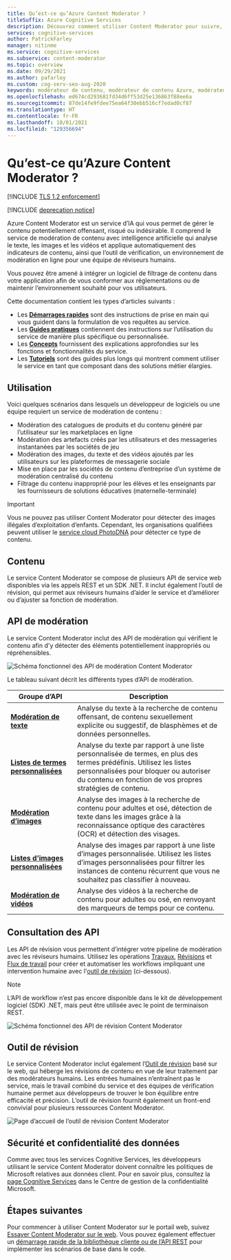```yaml
---
title: Qu’est-ce qu’Azure Content Moderator ?
titleSuffix: Azure Cognitive Services
description: Découvrez comment utiliser Content Moderator pour suivre, marquer, évaluer et filtrer le matériau inapproprié dans le contenu généré par l’utilisateur.
services: cognitive-services
author: PatrickFarley
manager: nitinme
ms.service: cognitive-services
ms.subservice: content-moderator
ms.topic: overview
ms.date: 09/29/2021
ms.author: pafarley
ms.custom: cog-serv-seo-aug-2020
keywords: modérateur de contenu, modérateur de contenu Azure, modérateur en ligne, logiciel de filtrage de contenu, service de modération de contenu, modération du contenu
ms.openlocfilehash: ed674cd293681fd34d6ff53d25e136863f88ee6a
ms.sourcegitcommit: 87de14fe9fdee75ea64f30ebb516cf7edad0cf87
ms.translationtype: HT
ms.contentlocale: fr-FR
ms.lasthandoff: 10/01/2021
ms.locfileid: "129356694"
---
```

# <a name="what-is-azure-content-moderator"></a>Qu’est-ce qu’Azure Content Moderator ?

[!INCLUDE [TLS 1.2 enforcement](../../../includes/cognitive-services-tls-announcement.md)]

[!INCLUDE [deprecation notice](includes/tool-deprecation.md)]

Azure Content Moderator est un service d’IA qui vous permet de gérer le contenu potentiellement offensant, risqué ou indésirable. Il comprend le service de modération de contenu avec intelligence artificielle qui analyse le texte, les images et les vidéos et applique automatiquement des indicateurs de contenu, ainsi que l’outil de vérification, un environnement de modération en ligne pour une équipe de réviseurs humains.

Vous pouvez être amené à intégrer un logiciel de filtrage de contenu dans votre application afin de vous conformer aux réglementations ou de maintenir l’environnement souhaité pour vos utilisateurs.

Cette documentation contient les types d’articles suivants :  

* Les [**Démarrages rapides**](client-libraries.md) sont des instructions de prise en main qui vous guident dans la formulation de vos requêtes au service.  
* Les [**Guides pratiques**](try-text-api.md) contiennent des instructions sur l’utilisation du service de manière plus spécifique ou personnalisée.  
* Les [**Concepts**](text-moderation-api.md) fournissent des explications approfondies sur les fonctions et fonctionnalités du service.  
* Les [**Tutoriels**](ecommerce-retail-catalog-moderation.md) sont des guides plus longs qui montrent comment utiliser le service en tant que composant dans des solutions métier élargies.  

## <a name="where-its-used"></a>Utilisation

Voici quelques scénarios dans lesquels un développeur de logiciels ou une équipe requiert un service de modération de contenu :

- Modération des catalogues de produits et du contenu généré par l’utilisateur sur les marketplaces en ligne
- Modération des artefacts créés par les utilisateurs et des messageries instantanées par les sociétés de jeu
- Modération des images, du texte et des vidéos ajoutés par les utilisateurs sur les plateformes de messagerie sociale
- Mise en place par les sociétés de contenu d’entreprise d’un système de modération centralisé du contenu
- Filtrage du contenu inapproprié pour les élèves et les enseignants par les fournisseurs de solutions éducatives (maternelle-terminale)

> [!IMPORTANT]
> Vous ne pouvez pas utiliser Content Moderator pour détecter des images illégales d’exploitation d’enfants. Cependant, les organisations qualifiées peuvent utiliser le [service cloud PhotoDNA](https://www.microsoft.com/photodna "Service cloud PhotoDNA de Microsoft") pour détecter ce type de contenu.

## <a name="what-it-includes"></a>Contenu

Le service Content Moderator se compose de plusieurs API de service web disponibles via les appels REST et un SDK .NET. Il inclut également l’outil de révision, qui permet aux réviseurs humains d’aider le service et d’améliorer ou d’ajuster sa fonction de modération.

## <a name="moderation-apis"></a>API de modération

Le service Content Moderator inclut des API de modération qui vérifient le contenu afin d'y détecter des éléments potentiellement inappropriés ou répréhensibles.

![Schéma fonctionnel des API de modération Content Moderator](images/content-moderator-mod-api.png)

Le tableau suivant décrit les différents types d’API de modération.

| Groupe d’API | Description |
| ------ | ----------- |
|[**Modération de texte**](text-moderation-api.md)| Analyse du texte à la recherche de contenu offensant, de contenu sexuellement explicite ou suggestif, de blasphèmes et de données personnelles.|
|[**Listes de termes personnalisées**](try-terms-list-api.md)| Analyse du texte par rapport à une liste personnalisée de termes, en plus des termes prédéfinis. Utilisez les listes personnalisées pour bloquer ou autoriser du contenu en fonction de vos propres stratégies de contenu.|  
|[**Modération d’images**](image-moderation-api.md)| Analyse des images à la recherche de contenu pour adultes et osé, détection de texte dans les images grâce à la reconnaissance optique des caractères (OCR) et détection des visages.|
|[**Listes d’images personnalisées**](try-image-list-api.md)| Analyse des images par rapport à une liste d’images personnalisée. Utilisez les listes d’images personnalisées pour filtrer les instances de contenu récurrent que vous ne souhaitez pas classifier à nouveau.|
|[**Modération de vidéos**](video-moderation-api.md)| Analyse des vidéos à la recherche de contenu pour adultes ou osé, en renvoyant des marqueurs de temps pour ce contenu.|

## <a name="review-apis"></a>Consultation des API

Les API de révision vous permettent d’intégrer votre pipeline de modération avec les réviseurs humains. Utilisez les opérations [Travaux](review-api.md#jobs), [Révisions](review-api.md#reviews) et [Flux de travail](review-api.md#workflows) pour créer et automatiser les workflows impliquant une intervention humaine avec l'[outil de révision](#review-tool) (ci-dessous).

> [!NOTE]
> L’API de workflow n’est pas encore disponible dans le kit de développement logiciel (SDK) .NET, mais peut être utilisée avec le point de terminaison REST.

![Schéma fonctionnel des API de révision Content Moderator](images/content-moderator-rev-api.png)

## <a name="review-tool"></a>Outil de révision

Le service Content Moderator inclut également l’[Outil de révision](Review-Tool-User-Guide/human-in-the-loop.md) basé sur le web, qui héberge les révisions de contenu en vue de leur traitement par des modérateurs humains. Les entrées humaines n’entraînent pas le service, mais le travail combiné du service et des équipes de vérification humaine permet aux développeurs de trouver le bon équilibre entre efficacité et précision. L’outil de révision fournit également un front-end convivial pour plusieurs ressources Content Moderator.

![Page d’accueil de l’outil de révision Content Moderator](images/homepage.PNG)

## <a name="data-privacy-and-security"></a>Sécurité et confidentialité des données

Comme avec tous les services Cognitive Services, les développeurs utilisant le service Content Moderator doivent connaître les politiques de Microsoft relatives aux données client. Pour en savoir plus, consultez la [page Cognitive Services](https://www.microsoft.com/trustcenter/cloudservices/cognitiveservices) dans le Centre de gestion de la confidentialité Microsoft.

## <a name="next-steps"></a>Étapes suivantes

Pour commencer à utiliser Content Moderator sur le portail web, suivez [Essayer Content Moderator sur le web](quick-start.md). Vous pouvez également effectuer un [démarrage rapide de la bibliothèque cliente ou de l’API REST](client-libraries.md) pour implémenter les scénarios de base dans le code.